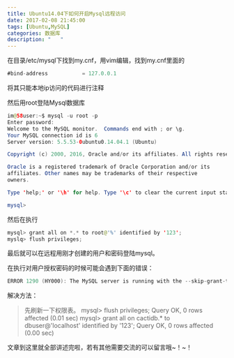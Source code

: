 ```yaml
---
title: Ubuntu14.04下如何开启Mysql远程访问
date: 2017-02-08 21:45:00
tags: [Ubuntu,MySQL]
categories: 数据库
description: "   "
---
```


在目录/etc/mysql下找到my.cnf，用vim编辑，找到my.cnf里面的
```java
#bind-address           = 127.0.0.1
```
将其只能本地ip访问的代码进行注释

然后用root登陆Mysql数据库
```java
im@58user:~$ mysql -u root -p
Enter password: 
Welcome to the MySQL monitor.  Commands end with ; or \g.
Your MySQL connection id is 6
Server version: 5.5.53-0ubuntu0.14.04.1 (Ubuntu)

Copyright (c) 2000, 2016, Oracle and/or its affiliates. All rights reserved.

Oracle is a registered trademark of Oracle Corporation and/or its
affiliates. Other names may be trademarks of their respective
owners.

Type 'help;' or '\h' for help. Type '\c' to clear the current input statement.

mysql> 
```
然后在执行
```java
mysql> grant all on *.* to root@'%' identified by '123';
myslq> flush privileges;
```
最后就可以在远程用刚才创建的用户和密码登陆mysql。

在执行对用户授权密码的时候可能会遇到下面的错误：
```java
ERROR 1290 (HY000): The MySQL server is running with the --skip-grant-tables option so it cannot execute this statement
```
解决方法：
>先刷新一下权限表。
mysql> flush privileges;
Query OK, 0 rows affected (0.01 sec)
>mysql> grant all on cactidb.* to dbuser@'localhost' identified by '123';
Query OK, 0 rows affected (0.00 sec)

文章到这里就全部讲述完啦，若有其他需要交流的可以留言哦~！~！